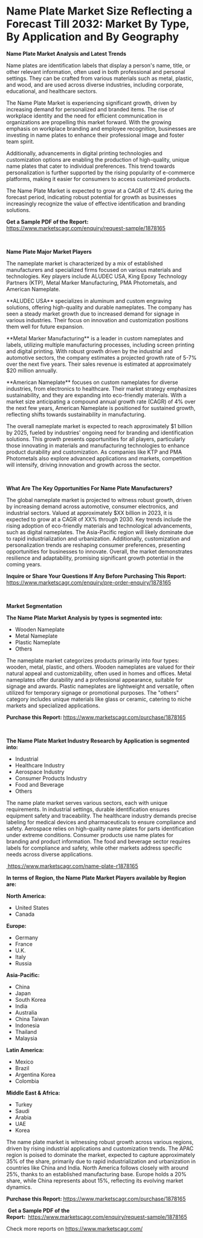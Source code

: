 <p><h1>Name Plate Market Size Reflecting a Forecast Till 2032: Market By Type, By Application and By Geography</h1></p><p><strong>Name Plate Market Analysis and Latest Trends</strong></p>
<p><p>Name plates are identification labels that display a person's name, title, or other relevant information, often used in both professional and personal settings. They can be crafted from various materials such as metal, plastic, and wood, and are used across diverse industries, including corporate, educational, and healthcare sectors.</p><p>The Name Plate Market is experiencing significant growth, driven by increasing demand for personalized and branded items. The rise of workplace identity and the need for efficient communication in organizations are propelling this market forward. With the growing emphasis on workplace branding and employee recognition, businesses are investing in name plates to enhance their professional image and foster team spirit.</p><p>Additionally, advancements in digital printing technologies and customization options are enabling the production of high-quality, unique name plates that cater to individual preferences. This trend towards personalization is further supported by the rising popularity of e-commerce platforms, making it easier for consumers to access customized products.</p><p>The Name Plate Market is expected to grow at a CAGR of 12.4% during the forecast period, indicating robust potential for growth as businesses increasingly recognize the value of effective identification and branding solutions.</p></p>
<p><strong>Get a Sample PDF of the Report:&nbsp;</strong> <a href="https://www.marketscagr.com/enquiry/request-sample/1878165?utm_campaign=3188&utm_medium=2&utm_source=Github&utm_content=ia&utm_term=05042025&utm_id=name-plate">https://www.marketscagr.com/enquiry/request-sample/1878165</a></p>
<p>&nbsp;</p>
<p><strong>Name Plate Major Market Players</strong></p>
<p><p>The nameplate market is characterized by a mix of established manufacturers and specialized firms focused on various materials and technologies. Key players include ALUDEC USA, King Epoxy Technology Partners (KTP), Metal Marker Manufacturing, PMA Photometals, and American Nameplate.</p><p>**ALUDEC USA** specializes in aluminum and custom engraving solutions, offering high-quality and durable nameplates. The company has seen a steady market growth due to increased demand for signage in various industries. Their focus on innovation and customization positions them well for future expansion.</p><p>**Metal Marker Manufacturing** is a leader in custom nameplates and labels, utilizing multiple manufacturing processes, including screen printing and digital printing. With robust growth driven by the industrial and automotive sectors, the company estimates a projected growth rate of 5-7% over the next five years. Their sales revenue is estimated at approximately $20 million annually.</p><p>**American Nameplate** focuses on custom nameplates for diverse industries, from electronics to healthcare. Their market strategy emphasizes sustainability, and they are expanding into eco-friendly materials. With a market size anticipating a compound annual growth rate (CAGR) of 4% over the next few years, American Nameplate is positioned for sustained growth, reflecting shifts towards sustainability in manufacturing.</p><p>The overall nameplate market is expected to reach approximately $1 billion by 2025, fueled by industries' ongoing need for branding and identification solutions. This growth presents opportunities for all players, particularly those innovating in materials and manufacturing technologies to enhance product durability and customization. As companies like KTP and PMA Photometals also explore advanced applications and markets, competition will intensify, driving innovation and growth across the sector.</p></p>
<p>&nbsp;</p>
<p><strong>What Are The Key Opportunities For Name Plate Manufacturers?</strong></p>
<p><p>The global nameplate market is projected to witness robust growth, driven by increasing demand across automotive, consumer electronics, and industrial sectors. Valued at approximately $XX billion in 2023, it is expected to grow at a CAGR of XX% through 2030. Key trends include the rising adoption of eco-friendly materials and technological advancements, such as digital nameplates. The Asia-Pacific region will likely dominate due to rapid industrialization and urbanization. Additionally, customization and personalization trends are reshaping consumer preferences, presenting opportunities for businesses to innovate. Overall, the market demonstrates resilience and adaptability, promising significant growth potential in the coming years.</p></p>
<p><strong>Inquire or Share Your Questions If Any Before Purchasing This Report:</strong> <a href="https://www.marketscagr.com/enquiry/pre-order-enquiry/1878165?utm_campaign=3188&utm_medium=2&utm_source=Github&utm_content=ia&utm_term=05042025&utm_id=name-plate">https://www.marketscagr.com/enquiry/pre-order-enquiry/1878165</a></p>
<p>&nbsp;</p>
<p><strong>Market Segmentation</strong></p>
<p><strong>The Name Plate Market Analysis by types is segmented into:</strong></p>
<p><ul><li>Wooden Nameplate</li><li>Metal Nameplate</li><li>Plastic Nameplate</li><li>Others</li></ul></p>
<p><p>The nameplate market categorizes products primarily into four types: wooden, metal, plastic, and others. Wooden nameplates are valued for their natural appeal and customizability, often used in homes and offices. Metal nameplates offer durability and a professional appearance, suitable for signage and awards. Plastic nameplates are lightweight and versatile, often utilized for temporary signage or promotional purposes. The "others" category includes unique materials like glass or ceramic, catering to niche markets and specialized applications.</p></p>
<p><strong>Purchase this Report:&nbsp;</strong><a href="https://www.marketscagr.com/purchase/1878165?utm_campaign=3188&utm_medium=2&utm_source=Github&utm_content=ia&utm_term=05042025&utm_id=name-plate">https://www.marketscagr.com/purchase/1878165</a></p>
<p>&nbsp;</p>
<p><strong>The Name Plate Market Industry Research by Application is segmented into:</strong></p>
<p><ul><li>Industrial</li><li>Healthcare Industry</li><li>Aerospace Industry</li><li>Consumer Products Industry</li><li>Food and Beverage</li><li>Others</li></ul></p>
<p><p>The name plate market serves various sectors, each with unique requirements. In industrial settings, durable identification ensures equipment safety and traceability. The healthcare industry demands precise labeling for medical devices and pharmaceuticals to ensure compliance and safety. Aerospace relies on high-quality name plates for parts identification under extreme conditions. Consumer products use name plates for branding and product information. The food and beverage sector requires labels for compliance and safety, while other markets address specific needs across diverse applications.</p></p>
<p><a href="https://www.marketscagr.com/name-plate-r1878165?utm_campaign=3188&utm_medium=2&utm_source=Github&utm_content=ia&utm_term=05042025&utm_id=name-plate">&nbsp;https://www.marketscagr.com/name-plate-r1878165</a></p>
<p><strong>In terms of Region, the Name Plate Market Players available by Region are:</strong></p>
<p>
    <p> <strong> North America: </strong>
        <ul>
            <li>United States</li>
            <li>Canada</li>
        </ul>
        </p> 
    <p> <strong> Europe: </strong>
        <ul>
            <li>Germany</li>
            <li>France</li>
            <li>U.K.</li>
            <li>Italy</li>
            <li>Russia</li>
        </ul>
        </p> 
    <p> <strong> Asia-Pacific: </strong>
        <ul>
            <li>China</li>
            <li>Japan</li>
            <li>South Korea</li>
            <li>India</li>
            <li>Australia</li>
            <li>China Taiwan</li>
            <li>Indonesia</li>
            <li>Thailand</li>
            <li>Malaysia</li>
        </ul>
        </p> 
    <p> <strong> Latin America: </strong>
        <ul>
            <li>Mexico</li>
            <li>Brazil</li>
            <li>Argentina Korea</li>
            <li>Colombia</li>
        </ul>
        </p> 
    <p> <strong> Middle East & Africa: </strong>
        <ul>
            <li>Turkey</li>
            <li>Saudi</li>
            <li>Arabia</li>
            <li>UAE</li>
            <li>Korea</li>
        </ul>
    </p>
    </p>
<p><p>The name plate market is witnessing robust growth across various regions, driven by rising industrial applications and customization trends. The APAC region is poised to dominate the market, expected to capture approximately 35% of the share, primarily due to rapid industrialization and urbanization in countries like China and India. North America follows closely with around 25%, thanks to an established manufacturing base. Europe holds a 20% share, while China represents about 15%, reflecting its evolving market dynamics.</p></p>
<p><strong>Purchase this Report: </strong><a href="https://www.marketscagr.com/purchase/1878165?utm_campaign=3188&utm_medium=2&utm_source=Github&utm_content=ia&utm_term=05042025&utm_id=name-plate">https://www.marketscagr.com/purchase/1878165</a></p>
<p>&nbsp;<strong>Get a Sample PDF of the Report:&nbsp;&nbsp;</strong><a href="https://www.marketscagr.com/enquiry/request-sample/1878165?utm_campaign=3188&utm_medium=2&utm_source=Github&utm_content=ia&utm_term=05042025&utm_id=name-plate">https://www.marketscagr.com/enquiry/request-sample/1878165</a></p>
<p><strong></strong></p>
<p>Check more reports on <a href="https://www.marketscagr.com/?utm_campaign=3188&utm_medium=2&utm_source=Github&utm_content=ia&utm_term=05042025&utm_id=name-plate">https://www.marketscagr.com/</a></p>